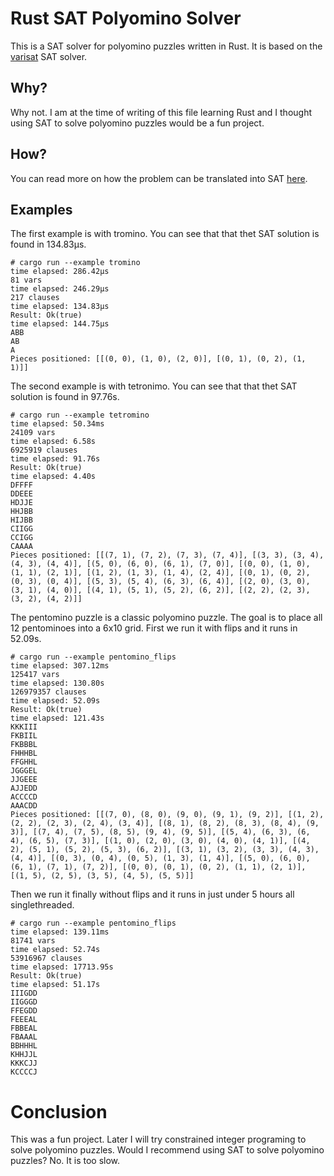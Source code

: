 # Rust SAT Polyomino Solver
This is a SAT solver for polyomino puzzles written in Rust. It is based on the [varisat](https://github.com/jix/varisat) SAT solver.

## Why?
Why not. I am at the time of writing of this file learning Rust and I thought using SAT to solve polyomino puzzles would be a fun project.

## How?
You can read more on how the problem can be translated into SAT [here](https://www.fishlet.com/2022/01/21/pentomino/).

## Examples
The first example is with tromino. You can see that that thet SAT solution is found in 134.83µs. 
```
# cargo run --example tromino
time elapsed: 286.42µs
81 vars
time elapsed: 246.29µs
217 clauses
time elapsed: 134.83µs
Result: Ok(true)
time elapsed: 144.75µs
ABB
AB 
A  
Pieces positioned: [[(0, 0), (1, 0), (2, 0)], [(0, 1), (0, 2), (1, 1)]]
```

The second example is with tetronimo. You can see that that thet SAT solution is found in 97.76s. 
```
# cargo run --example tetromino
time elapsed: 50.34ms
24109 vars
time elapsed: 6.58s
6925919 clauses
time elapsed: 91.76s
Result: Ok(true)
time elapsed: 4.40s
DFFFF
DDEEE
HDJJE
HHJBB
HIJBB
CIIGG
CCIGG
CAAAA
Pieces positioned: [[(7, 1), (7, 2), (7, 3), (7, 4)], [(3, 3), (3, 4), (4, 3), (4, 4)], [(5, 0), (6, 0), (6, 1), (7, 0)], [(0, 0), (1, 0), (1, 1), (2, 1)], [(1, 2), (1, 3), (1, 4), (2, 4)], [(0, 1), (0, 2), (0, 3), (0, 4)], [(5, 3), (5, 4), (6, 3), (6, 4)], [(2, 0), (3, 0), (3, 1), (4, 0)], [(4, 1), (5, 1), (5, 2), (6, 2)], [(2, 2), (2, 3), (3, 2), (4, 2)]]
```

The pentomino puzzle is a classic polyomino puzzle. The goal is to place all 12 pentominoes into a 6x10 grid. First we run it with flips and it runs in 52.09s.
```
# cargo run --example pentomino_flips
time elapsed: 307.12ms
125417 vars
time elapsed: 130.80s
126979357 clauses
time elapsed: 52.09s
Result: Ok(true)
time elapsed: 121.43s
KKKIII
FKBIIL
FKBBBL
FHHHBL
FFGHHL
JGGGEL
JJGEEE
AJJEDD
ACCCCD
AAACDD
Pieces positioned: [[(7, 0), (8, 0), (9, 0), (9, 1), (9, 2)], [(1, 2), (2, 2), (2, 3), (2, 4), (3, 4)], [(8, 1), (8, 2), (8, 3), (8, 4), (9, 3)], [(7, 4), (7, 5), (8, 5), (9, 4), (9, 5)], [(5, 4), (6, 3), (6, 4), (6, 5), (7, 3)], [(1, 0), (2, 0), (3, 0), (4, 0), (4, 1)], [(4, 2), (5, 1), (5, 2), (5, 3), (6, 2)], [(3, 1), (3, 2), (3, 3), (4, 3), (4, 4)], [(0, 3), (0, 4), (0, 5), (1, 3), (1, 4)], [(5, 0), (6, 0), (6, 1), (7, 1), (7, 2)], [(0, 0), (0, 1), (0, 2), (1, 1), (2, 1)], [(1, 5), (2, 5), (3, 5), (4, 5), (5, 5)]]
```

Then we run it finally without flips and it runs in just under 5 hours all singlethreaded.
```
# cargo run --example pentomino_flips
time elapsed: 139.11ms
81741 vars
time elapsed: 52.74s
53916967 clauses
time elapsed: 17713.95s
Result: Ok(true)
time elapsed: 51.17s
IIIGDD
IIGGGD
FFEGDD
FEEEAL
FBBEAL
FBAAAL
BBHHHL
KHHJJL
KKKCJJ
KCCCCJ
```

# Conclusion
This was a fun project. Later I will try constrained integer programing to solve polyomino puzzles. Would I recommend using SAT to solve polyomino puzzles? No. It is too slow. 

